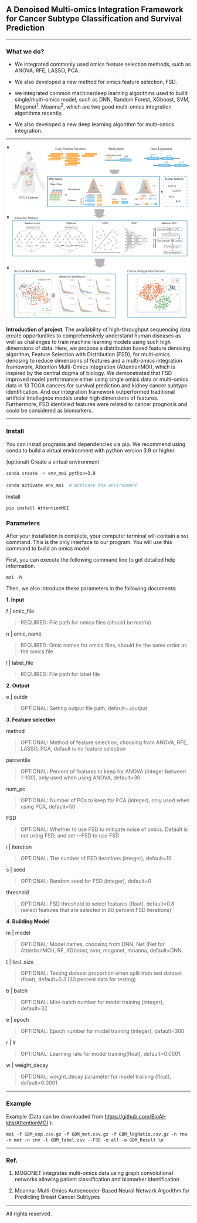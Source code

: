 ## A Denoised Multi-omics Integration Framework for Cancer Subtype Classification and Survival Prediction

---

### What we do?

- We integrated commonly used omics feature selection methods, such as ANOVA, RFE, LASSO, PCA.

- We also developed a new method for omics feature selection, FSD.

- we integrated common machine/deep learning algorithms used to build single/multi-omics model, such as DNN, Random Forest, XGboost, SVM, Mogonet$^1$, Moanna$^2$, which are two good multi-omics integration algorithms recently.

- We also developed a new deep learning algorithm for multi-omics integration.


---

<div align=center>
<img src="https://github.com/BioAI-kits/AttentionMOI/blob/master/img/Figure1.png" />
</div>

**Introduction of project**. The availability of high-throughput sequencing data create opportunities to comprehensively understand human diseases as well as challenges to train machine learning models using such high dimensions of data. Here, we propose a distribution based feature denosing algorithm, Feature Selection with Distribution (FSD), for multi-omics denosing to reduce dimensions of features and a multi-omics integration framework, Attention Multi-Omics Integration (AttentionMOI), which is inspired by the central dogma of biology. We demonstrated that FSD improved model performance either using single omics data or multi-omics data in 13 TCGA cancers for survival prediction and kidney cancer subtype identification. And our integration framework outperformed traditional artificial intellegnce models under high dimensions of features. Furthermore, FSD identisied features were related to cancer prognosis and could be considered as biomarkers. 

---

### Install

You can install programs and dependencies via pip. We recommend using conda to build a virtual environment with python version 3.9 or higher.

(optional) Create a virtual environment

```bash
conda create -n env_moi python=3.9

conda activate env_moi  # Activate the environment
```

Install

```bash
pip install AttentionMOI
```

### Parameters
 
After your installation is complete, your computer terminal will contain a `moi` command. This is the only interface to our program. You will use this command to build an omics model.

First, you can execute the following command line to get detailed help information.

```
moi -h
```

Then, we also introduce these parameters in the following documents: 


**1. Input**


f | omic_file

> REQUIRED: File path for omics files (should be matrix)

n | omic_name

> REQUIRED: Omic names for omics files, should be the same order as the omics file

l | label_file

> REQUIRED: File path for label file


**2. Output**

o | outdir

> OPTIONAL: Setting output file path, default=./output


**3. Feature selection**

method

> OPTIONAL: Method of feature selection, choosing from ANOVA, RFE, LASSO, PCA, default is no feature selection

percentile

> OPTIONAL: Percent of features to keep for ANOVA (integer between 1-100), only used when using ANOVA, default=30

num_pc

> OPTIONAL: Number of PCs to keep for PCA (integer), only used when using PCA, default=50

FSD

> OPTIONAL: Whether to use FSD to mitigate noise of omics. Default is not using FSD, and set --FSD to use FSD

i | iteration

> OPTIONAL: The number of FSD iterations (integer), default=10.

s | seed

> OPTIONAL: Random seed for FSD (integer), default=0

threshold

> OPTIONAL: FSD threshold to select features (float), default=0.8 (select features that are selected in 80 percent FSD iterations)


**4. Building Model**

m | model 

> OPTIONAL: Model names, choosing from DNN, Net (Net for AttentionMOI), RF, XGboost, svm, mogonet, moanna, default=DNN.

t | test_size

> OPTIONAL: Testing dataset proportion when split train test dataset (float), default=0.3 (30 percent data for testing)

b | batch

> OPTIONAL: Mini-batch number for model training (integer), default=32

e | epoch

> OPTIONAL: Epoch number for model training (integer), default=300

r | lr

> OPTIONAL: Learning rate for model training(float), default=0.0001.

w | weight_decay

> OPTIONAL: weight_decay parameter for model training (float), default=0.0001

---

### Example

Example (Data can be downloaded from https://github.com/BioAI-kits/AttentionMOI ): 
```
moi -f GBM_exp.csv.gz -f GBM_met.csv.gz -f GBM_logRatio.csv.gz -n rna -n met -n cnv -l GBM_label.csv --FSD -m all -o GBM_Result \n
```

---

### Ref.

1. MOGONET integrates multi-omics data using graph convolutional networks allowing patient classification and biomarker identification

2. Moanna: Multi-Omics Autoencoder-Based Neural Network Algorithm for Predicting Breast Cancer Subtypes 


---

All rights reserved.



